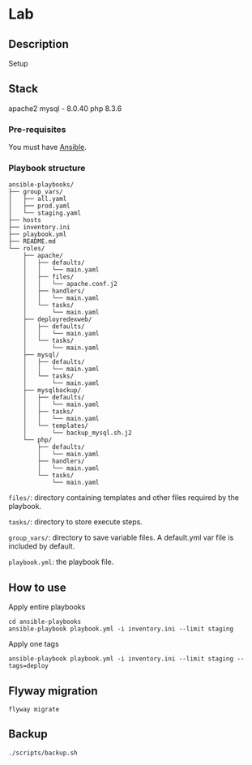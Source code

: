 # Lab

## Description

Setup 

## Stack
apache2
mysql - 8.0.40
php 8.3.6

### Pre-requisites
You must have [Ansible](https://docs.ansible.com/ansible/latest/installation_guide/intro_installation.html#pipx-install).

### Playbook structure 

```
ansible-playbooks/
├── group_vars/
│   ├── all.yaml
│   ├── prod.yaml
│   └── staging.yaml
├── hosts
├── inventory.ini
├── playbook.yml
├── README.md
└── roles/
    ├── apache/
    │   ├── defaults/
    │   │   └── main.yaml
    │   ├── files/
    │   │   └── apache.conf.j2
    │   ├── handlers/
    │   │   └── main.yaml
    │   └── tasks/
    │       └── main.yaml
    ├── deployredexweb/
    │   ├── defaults/
    │   │   └── main.yaml
    │   └── tasks/
    │       └── main.yaml
    ├── mysql/
    │   ├── defaults/
    │   │   └── main.yaml
    │   └── tasks/
    │       └── main.yaml
    ├── mysqlbackup/
    │   ├── defaults/
    │   │   └── main.yaml
    │   ├── tasks/
    │   │   └── main.yaml
    │   └── templates/
    │       └── backup_mysql.sh.j2
    └── php/
        ├── defaults/
        │   └── main.yaml
        ├── handlers/
        │   └── main.yaml
        └── tasks/
            └── main.yaml
```

`files/`: directory containing templates and other files required by the playbook.

`tasks/`: directory to store execute steps.

`group_vars/`: directory to save variable files. A default.yml var file is included by default.

`playbook.yml`: the playbook file.

## How to use
Apply entire playbooks

```
cd ansible-playbooks
ansible-playbook playbook.yml -i inventory.ini --limit staging
```

Apply one tags
```
ansible-playbook playbook.yml -i inventory.ini --limit staging --tags=deploy
```

## Flyway migration

```
flyway migrate
```

## Backup

```
./scripts/backup.sh
```
